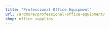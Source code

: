 ```yaml
---
title: "Professional Office Equipment"
url: /ardmore/professional-office-equipment/
shop: office supplies
---
```

